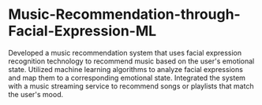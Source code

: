 # Music-Recommendation-through-Facial-Expression-ML
Developed a music recommendation system that uses facial expression
recognition technology to recommend music based on the user's
emotional state. Utilized machine learning algorithms to analyze facial
expressions and map them to a corresponding emotional state.
Integrated the system with a music streaming service to recommend
songs or playlists that match the user's mood.
